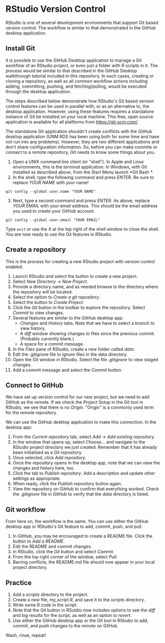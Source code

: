 # RStudio Version Control

RStudio is one of several development environments that support Git based version control. The workflow is similar to that demonstrated in the GitHub desktop application.

## Install Git

It is possible to use the GitHub Desktop application to manage a Git workflow of an RStudio project, or even just a folder with R scripts in it. The process would be similar to that described in the GitHub Desktop walkthrough tutorial included in this repository. In such cases, creating or cloning a repository, as well as all common workflow actions including adding, committing, pushing, and fetching/pulling, would be executed through the desktop application.

The steps described below demonstrate how RStudio's Git based version control features can be used in parallel with, or as an alternative to, the desktop application. However, using these features requires a standalone instance of Git be installed on your local machine. This free, open source application is available for all platforms from <https://git-scm.com/>.

The standalone Git application shouldn't create conflicts with the GitHub desktop application (UNM RDS has been using both for some time and have not run into any problems). However, they are two different applications and don't share configuration information. So, before you can make commits or connect to a remote repository, Git needs to know some things about you.

1. Open a UNIX command line client (or "shell"). In Apple and Linux environments, this is the *terminal* application. In Windows, with Git installed as described above, from the Start Menu launch *Git Bash *. 
1. In the shell, type the following command and press ENTER. Be sure to replace *YOUR NAME* with your name!
~~~
git config --global user.name "YOUR NAME"
~~~
3. Next, type a second command and press ENTER. As above, replace *YOUR EMAIL* with your email address. This should be the email address you used to create your GitHub account.
~~~
git config --global user.email "YOUR EMAIL"
~~~

Type ```exit``` or use the *X* at the top right of the shell window to close the shell. You are now ready to use the Git features in RStudio.


## Create a repository

This is the process for creating a new RStudio project with version control enabled.

1. Launch RStudio and select the button to create a new project.
1. Select *New Directory -> New Project*.
1. Provide a directory name, and as needed browse to the directory where the repository will be located.
1. Select the option to *Create a git repository*.
1. Select the button to *Create Project*.
1. Click the *Git* button in the toolbar to explore the repository. Select *Commit* to view changes.
1. Several features are similar to the GitHub desktop app:
	- *Changes* and *History* tabs. Note that we have to select a branch to view history.
	- A *diff* window showing changes to files since the previous commit. (Probably currently blank.)
	- A space for a commit message.
1. In the *Files* pane of RStudio, create a new folder called *data*.
1. Edit the .gitignore file to ignore files in the data directory.
1. Open the Git window in RStudio. Select the file *.gitignore* to view staged changes. 
1. Add a commit message and select the *Commit* button.

## Connect to GitHub

We have set up version control for our new project, but we need to add GitHub as the remote. If we check the *Project Setup* in the Git tool in RStudio, we see that there is no *Origin*. "Origin" is a commonly used term for the remote repository.

We can use the GitHub desktop application to make this connection. In the desktop app:

1. From the *Current repository* tab, select *Add -> Add existing repository*.
1. In the window that opens up, select *Choose...* and navigate to the RStudio project directory we just created. Remember that it has already been initialized as a Git repository.
1. Once selected, click *Add repository*.
1. Once the repository opens in the desktop app, note that we can view the changes and history here, too.
1. Click the tab to *Publish repository*. Add a description and update other settings as appropriate.
1. When ready, click the *Publish repository* button again.
1. View the repository on GitHub to confirm that everything worked. Check the *.gitignore* file in GitHub to verify that the *data* directory is listed.

## Git workflow

From here on, the workflow is the same. You can use either the GitHub desktop app or RStudio's Git feature to add, commit, push, and pull. 

1. In GitHub, you may be encouraged to create a README file. Click the button to *Add a README*.
1. Edit the README and commit changes.
1. In RStudio, click the *Git* button and select *Commit*.
1. From the top right corner of the window, select *Pull*.
1. Barring conflicts, the README.md file should now appear in your local project directory.

## Practice

1. Add a *scripts* directory to the project. 
1. Create a new file, *my_script.R*, and save it to the *scripts* directory.
1. Write some R code in the script.
1. Note that the Git button in RSutdio now includes options to see the *diff* and *log* results for the script, as well as an option to *revert*.
1. Use either the GitHub desktop app or the Git tool in RStudio to add, commit, and push changes to the remote on GitHub.

Wash, rinse, repeat!